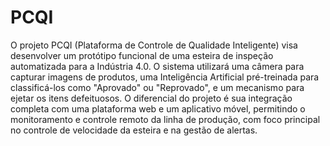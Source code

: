 # PCQI
O projeto PCQI (Plataforma de Controle de Qualidade Inteligente) visa desenvolver um protótipo funcional de uma esteira de inspeção automatizada para a Indústria 4.0. O sistema utilizará uma câmera para capturar imagens de produtos, uma Inteligência Artificial pré-treinada para classificá-los como "Aprovado" ou "Reprovado", e um mecanismo para ejetar os itens defeituosos.  O diferencial do projeto é sua integração completa com uma plataforma web e um aplicativo móvel, permitindo o monitoramento e controle remoto da linha de produção, com foco principal no controle de velocidade da esteira e na gestão de alertas.
